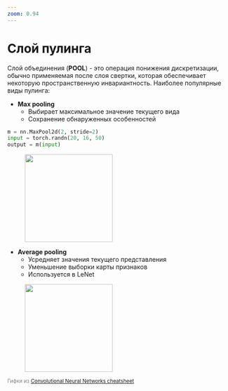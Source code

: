 ```yaml
---
zoom: 0.94
---
```


# Слой пулинга
<div></div>

Слой объединения (**POOL**) - это операция понижения дискретизации, обычно применяемая после слоя свертки, которая обеспечивает некоторую пространственную инвариантность. Наиболее популярные виды пулинга:
<div class="grid grid-cols-[1fr_1fr]">
<div>

* **Max pooling**
  * Выбирает максимальное значение текущего вида
  * Сохранение обнаруженных особенностей

```python {all}
m = nn.MaxPool2d(2, stride=2)
input = torch.randn(20, 16, 50)
output = m(input)
```
</div>
<div>
  <figure>
    <img src="/max-pooling-a.png" style="width: 200px !important;">
  </figure>  
</div>
</div>

<div class="grid grid-cols-[1fr_1fr]">
<div>

* **Average pooling**
  * Усредняет значения текущего представления
  * Уменьшение выборки карты признаков
  * Используется в LeNet
</div>
<div>
  <figure>
    <img src="/average-pooling-a.png" style="width: 200px !important;">
  </figure>
</div>
</div>
<span style="color:grey"><small>Гифки из <a href="https://stanford.edu/~shervine/teaching/cs-230/cheatsheet-convolutional-neural-networks">Convolutional Neural Networks cheatsheet</a></small></span>